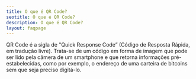 ```yaml
---
title: O que é QR Code?
seotitle: O que é QR Code?
description: O que é QR Code?
layout: faqpage
---
```


QR Code é a sigla de "Quick Response Code” (Código de Resposta Rápida, em tradução livre). Trata-se de um código em forma de imagem que pode ser lido pela câmera de um smartphone e que retorna informações pré-estabelecidas, como por exemplo, o endereço de uma carteira de bitcoins sem que seja preciso digitá-lo.

